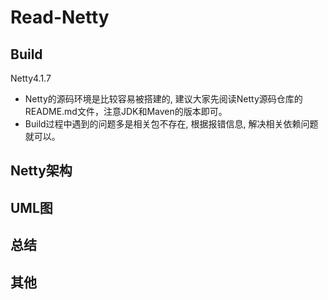 # Read-Netty 


## Build
Netty4.1.7
* Netty的源码环境是比较容易被搭建的, 建议大家先阅读Netty源码仓库的README.md文件，注意JDK和Maven的版本即可。
* Build过程中遇到的问题多是相关包不存在, 根据报错信息, 解决相关依赖问题就可以。

## Netty架构

## UML图

## 总结

## 其他
